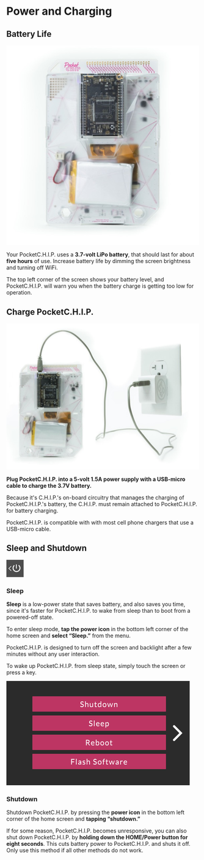 # Power and Charging

## Battery Life

![Check out that battery](images/back.jpg)

Your PocketC.H.I.P. uses a **3.7-volt LiPo battery**, that should last for about **five hours** of use. Increase battery life by dimming the screen brightness and turning off WiFi. 

The top left corner of the screen shows your battery level, and PocketC.H.I.P. will warn you when the battery charge is getting too low for operation.

## Charge PocketC.H.I.P.

![Charging PocketC.H.I.P. ](images/wall-power.jpg)

**Plug PocketC.H.I.P. into a 5-volt 1.5A power supply with a USB-micro cable to charge the 3.7V battery.**

Because it's C.H.I.P.'s on-board circuitry that manages the charging of PocketC.H.I.P.'s battery, the C.H.I.P. must remain attached to PocketC.H.I.P. for battery charging.

PocketC.H.I.P. is compatible with with most cell phone chargers that use a USB-micro cable.

## Sleep and Shutdown

![Power icon](images/no_scale/power-icon.jpg)

### Sleep

**Sleep** is a low-power state that saves battery, and also saves you time, since it's faster for PocketC.H.I.P. to wake from sleep than to boot from a powered-off state.

To enter sleep mode, **tap the power icon** in the bottom left corner of the home screen and **select “Sleep.”** from the menu. 

PocketC.H.I.P. is designed to turn off the screen and backlight after a few minutes without any user interaction. 

To wake up PocketC.H.I.P. from sleep state, simply touch the screen or press a key.

![Power menu](images/power-menu.jpg)

### Shutdown

Shutdown PocketC.H.I.P. by pressing the **power icon** in the bottom left corner of the home screen and **tapping “shutdown.”** 

If for some reason, PocketC.H.I.P. becomes unresponsive, you can also shut down PocketC.H.I.P. by **holding down the HOME/Power button for eight seconds**. This cuts battery power to PocketC.H.I.P. and shuts it off. Only use this method if all other methods do not work.
